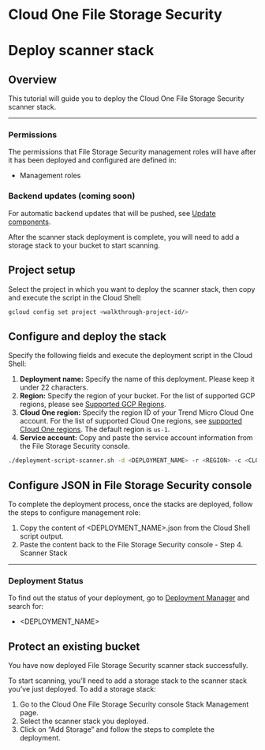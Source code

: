 # Cloud One File Storage Security

# Deploy scanner stack

## Overview

<walkthrough-tutorial-duration duration="5"></walkthrough-tutorial-duration>

This tutorial will guide you to deploy the Cloud One File Storage Security scanner stack.

--------------------------------

### Permissions

The permissions that File Storage Security management roles will have after it has been deployed and configured are defined in:

* <walkthrough-editor-open-file filePath="templates/management_roles.py">Management roles</walkthrough-editor-open-file>

### Backend updates (coming soon)

For automatic backend updates that will be pushed, see [Update components](https://cloudone.trendmicro.com/docs/file-storage-security/component-update-gcp/).

<walkthrough-footnote>After the scanner stack deployment is complete, you will need to add a storage stack to your bucket to start scanning.</walkthrough-footnote>

## Project setup

Select the project in which you want to deploy the scanner stack, then copy and execute the script in the Cloud Shell:

<walkthrough-project-setup></walkthrough-project-setup>

```sh
gcloud config set project <walkthrough-project-id/>
```

## Configure and deploy the stack

Specify the following fields and execute the deployment script in the Cloud Shell:

1. **Deployment name:** Specify the name of this deployment. Please keep it under 22 characters.
1. **Region:** Specify the region of your bucket. For the list of supported GCP regions, please see [Supported GCP Regions](https://cloudone.trendmicro.com/docs/file-storage-security/supported-gcp/#GCPRegion).
1. **Cloud One region:** Specify the region ID of your Trend Micro Cloud One account. For the list of supported Cloud One regions, see [supported Cloud One regions](https://cloudone.trendmicro.com/docs/identity-and-account-management/c1-regions/). The default region is `us-1`.
1. **Service account:** Copy and paste the service account information from the File Storage Security console.

```sh
./deployment-script-scanner.sh -d <DEPLOYMENT_NAME> -r <REGION> -c <CLOUD_ONE_REGION> -m <SERVICE_ACCOUNT>
```

## Configure JSON in File Storage Security console

To complete the deployment process, once the stacks are deployed, follow the steps to configure management role:

1. Copy the content of <DEPLOYMENT_NAME>.json from the Cloud Shell script output.
1. Paste the content back to the File Storage Security console - Step 4. Scanner Stack

--------------------------------

### Deployment Status

To find out the status of your deployment, go to [Deployment Manager](https://console.cloud.google.com/dm) and search for:

* <DEPLOYMENT_NAME>

## Protect an existing bucket

You have now deployed File Storage Security scanner stack successfully.

To start scanning, you’ll need to add a storage stack to the scanner stack you’ve just deployed. To add a storage stack:

1. Go to the Cloud One File Storage Security console Stack Management page.
1. Select the scanner stack you deployed.
1. Click on “Add Storage” and follow the steps to complete the deployment.
